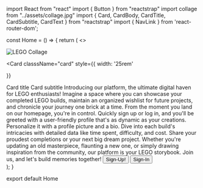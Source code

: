 import React from "react"
import { Button } from "reactstrap"
import collage from "../assets/collage.jpg"
import { Card, CardBody, CardTitle, CardSubtitle, CardText } from "reactstrap"
import { NavLink } from 'react-router-dom';

const Home = () => {
return (
  <>
  <div className="home-container">
  
  <img src={collage} alt="LEGO Collage" className="collage-imgage"/>
  
  <Card
  classsName="card"
  style={{
    width: '25rem'
    
  }}
>
  <CardBody>
    <CardTitle tag="h5">
      Card title
    </CardTitle>
    <CardSubtitle
      className="mb-2 text-muted"
      tag="h6"
    >
      Card subtitle
    </CardSubtitle>
    <CardText>
    Introducing our platform, the ultimate digital haven for LEGO enthusiasts! Imagine a space where you can showcase your completed LEGO builds, maintain an organized wishlist for future projects, and chronicle your journey one brick at a time. From the moment you land on our homepage, you're in control. Quickly sign up or log in, and you'll be greeted with a user-friendly profile that's as dynamic as your creations. Personalize it with a profile picture and a bio. Dive into each build's intricacies with detailed data like time spent, difficulty, and cost. Share your proudest completions or your next big dream project. Whether you're updating an old masterpiece, flaunting a new one, or simply drawing inspiration from the community, our platform is your LEGO storybook. Join us, and let's build memories together!
    </CardText>
    <Button color="warning">
    <NavLink to="/signup">Sign-Up!</NavLink>
    </Button>
    <Button color="warning">
    <NavLink to="/signin">Sign-In</NavLink>
    </Button>
  </CardBody>
</Card>
</div>
</>
);
}

export default Home
